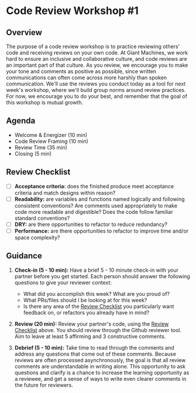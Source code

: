 # Code Review Workshop #1

## Overview
The purpose of a code review workshop is to practice reviewing others' code and receiving reviews on your own code. At Giant Machines, we work hard to ensure an inclusive and collaborative culture, and code reviews are an important part of that culture. As you review, we encourage you to make your tone and comments as positive as possible, since written communications can often come across more harshly than spoken communication. We'll use the reviews you conduct today as a tool for next week's workshop, where we'll build group norms around review practices. For now, we encourage you to do your best, and remember that the goal of this workshop is mutual growth.

## Agenda

- Welcome & Energizer (10 min)
- Code Review Framing (10 min)
- Review Time (35 min)
- Closing (5 min)

## Review Checklist

- [ ] **Acceptance criteria:** does the finished produce meet acceptance criteria and match designs within reason?
- [ ] **Readability:** are variables and functions named logically and following consistent conventions? Are comments used appropriately to make code more readable and digestible? Does the code follow familiar standard conventions?
- [ ] **DRY:** are there opportunities to refactor to reduce redundancy?
- [ ] **Performance:** are there opportunities to refactor to improve time and/or space complexity?

## Guidance

1. **Check-in (5 - 10 min):** Have a brief 5 - 10 minute check-in with your partner before you get started. Each person should answer the following questions to give your reviewer context:

   - What did you accomplish this week? What are you proud of?
   - What PRs/files should I be looking at for this week?
   - Is there any area of the [Review Checklist](#review-checklist) you particularly want feedback on, or refactors you already have in mind?

2. **Review (20 min):** Review your partner's code, using the [Review Checklist](#review-checklist) above. You should review through the Github reviewer tool. Aim to leave at least 5 affirming and 3 constructive comments. 

3. **Debrief (5 - 10 min):** Take time to read through the comments and address any questions that come out of these comments. Because reviews are often processed asynchronously, the goal is that all review comments are understandable in writing alone. This opportunity to ask questions and clarify is a chance to increase the learning opportunity as a reviewee, and get a sense of ways to write even clearer comments in the future for reviewers.
